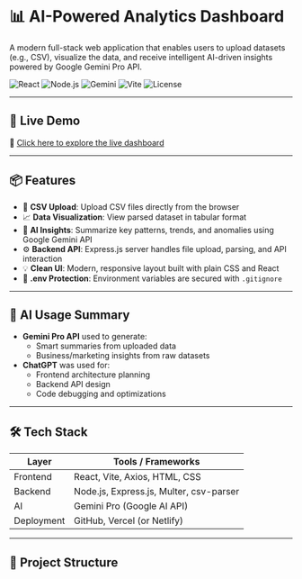 # 📊 AI-Powered Analytics Dashboard

A modern full-stack web application that enables users to upload datasets (e.g., CSV), visualize the data, and receive intelligent AI-driven insights powered by Google Gemini Pro API.

![React](https://img.shields.io/badge/Frontend-React-blue?logo=react)
![Node.js](https://img.shields.io/badge/Backend-Node.js-green?logo=node.js)
![Gemini](https://img.shields.io/badge/AI-Gemini_Pro-ff69b4?logo=google)
![Vite](https://img.shields.io/badge/Build-Vite-purple?logo=vite)
![License](https://img.shields.io/badge/License-MIT-lightgrey)

---

## 🚀 Live Demo

🔗 [Click here to explore the live dashboard](https://your-deployment-url.vercel.app)

---

## 📦 Features

- 📂 **CSV Upload**: Upload CSV files directly from the browser
- 📈 **Data Visualization**: View parsed dataset in tabular format
- 🤖 **AI Insights**: Summarize key patterns, trends, and anomalies using Google Gemini API
- ⚙️ **Backend API**: Express.js server handles file upload, parsing, and API interaction
- 💡 **Clean UI**: Modern, responsive layout built with plain CSS and React
- 🔐 **.env Protection**: Environment variables are secured with `.gitignore`

---

## 🧠 AI Usage Summary

- **Gemini Pro API** used to generate:
  - Smart summaries from uploaded data
  - Business/marketing insights from raw datasets
- **ChatGPT** was used for:
  - Frontend architecture planning
  - Backend API design
  - Code debugging and optimizations

---

## 🛠️ Tech Stack

| Layer       | Tools / Frameworks                    |
|-------------|----------------------------------------|
| Frontend    | React, Vite, Axios, HTML, CSS          |
| Backend     | Node.js, Express.js, Multer, csv-parser|
| AI          | Gemini Pro (Google AI API)             |
| Deployment  | GitHub, Vercel (or Netlify)            |

---

## 📂 Project Structure

